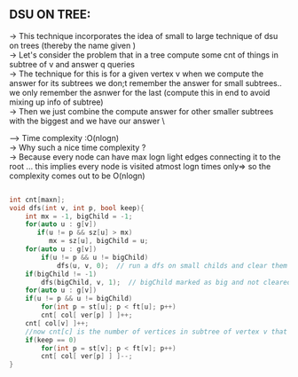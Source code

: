 **DSU ON TREE:**
--

-> This technique incorporates the idea of small to large technique of dsu on trees (thereby the name given )\
-> Let's consider the problem that in a tree compute some cnt of things in subtree of v and answer q queries \
-> The technique for this is for a given vertex v when we compute the answer for its subtrees we don;t remember the answer for small subtrees.. we only remember the asnwer for the last (compute this in end to avoid mixing up info of subtree)\
-> Then we just combine the compute answer for other smaller subtrees with the biggest and we have our answer \

--> Time complexity :O(nlogn) \
-> Why such a nice time complexity ?\
-> Because every node can have max logn light edges connecting it to the root ... this implies every node is visited atmost logn times only=> so the complexity comes out to be O(nlogn)




```cpp

int cnt[maxn];
void dfs(int v, int p, bool keep){
    int mx = -1, bigChild = -1;
    for(auto u : g[v])
       if(u != p && sz[u] > mx)
          mx = sz[u], bigChild = u;
    for(auto u : g[v])
        if(u != p && u != bigChild)
            dfs(u, v, 0);  // run a dfs on small childs and clear them from cnt
    if(bigChild != -1)
        dfs(bigChild, v, 1);  // bigChild marked as big and not cleared from cnt
    for(auto u : g[v])
	if(u != p && u != bigChild)
	    for(int p = st[u]; p < ft[u]; p++)
		cnt[ col[ ver[p] ] ]++;
    cnt[ col[v] ]++;
    //now cnt[c] is the number of vertices in subtree of vertex v that has color c. You can answer the queries easily.
    if(keep == 0)
        for(int p = st[v]; p < ft[v]; p++)
	    cnt[ col[ ver[p] ] ]--;
}


```
